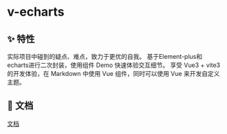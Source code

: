 # v-echarts
## ✨ 特性
   实际项目中碰到的疑点、难点，致力于更优的自我。
   基于Element-plus和echarts进行二次封装，使用组件 Demo 快速体验交互细节。
   享受 Vue3 + vite3 的开发体验，在 Markdown 中使用 Vue 组件，同时可以使用 Vue 来开发自定义主题。

## 📝 文档
[文档](https://yoguoer.github.io/v-echarts/)
